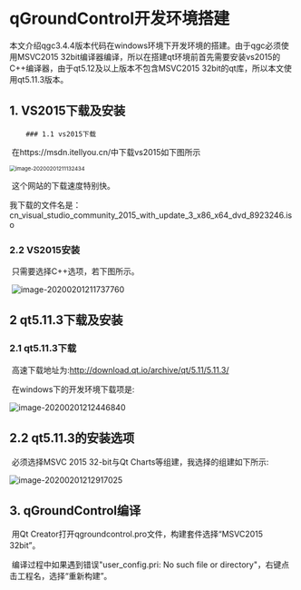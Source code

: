 # qGroundControl开发环境搭建

​		本文介绍qgc3.4.4版本代码在windows环境下开发环境的搭建。由于qgc必须使用MSVC2015 32bit编译器编译，所以在搭建qt环境前首先需要安装vs2015的C++编译器，由于qt5.12及以上版本不包含MSVC2015 32bit的qt库，所以本文使用qt5.11.3版本。  

## 1. VS2015下载及安装

		### 1.1 vs2015下载

​		在https://msdn.itellyou.cn/中下载vs2015如下图所示

 <img src="C:\Users\Administrator\AppData\Roaming\Typora\typora-user-images\image-20200201211132434.png" alt="image-20200201211132434" style="zoom: 67%;" />

​		这个网站的下载速度特别快。

​		我下载的文件名是：cn_visual_studio_community_2015_with_update_3_x86_x64_dvd_8923246.iso

### 2.2 VS2015安装

​		只需要选择C++选项，若下图所示。

​		![image-20200201211737760](C:\Users\Administrator\AppData\Roaming\Typora\typora-user-images\image-20200201211737760.png)  

## 2 qt5.11.3下载及安装

### 2.1 qt5.11.3下载

​		高速下载地址为:http://download.qt.io/archive/qt/5.11/5.11.3/ 

​		在windows下的开发环境下载项是:

![image-20200201212446840](C:\Users\Administrator\AppData\Roaming\Typora\typora-user-images\image-20200201212446840.png)

## 2.2 qt5.11.3的安装选项

​		必须选择MSVC 2015 32-bit与Qt Charts等组建，我选择的组建如下所示:

![image-20200201212917025](C:\Users\Administrator\AppData\Roaming\Typora\typora-user-images\image-20200201212917025.png)

## 3. qGroundControl编译

​		用Qt Creator打开qgroundcontrol.pro文件，构建套件选择“MSVC2015 32bit”。

​		编译过程中如果遇到错误"user_config.pri: No such file or directory"，右键点击工程名，选择“重新构建”。
